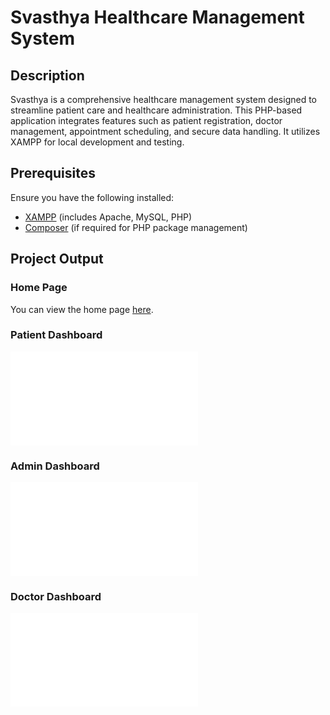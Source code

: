 # Svasthya Healthcare Management System

## Description

Svasthya is a comprehensive healthcare management system designed to streamline patient care and healthcare administration. This PHP-based application integrates features such as patient registration, doctor management, appointment scheduling, and secure data handling. It utilizes XAMPP for local development and testing.

## Prerequisites

Ensure you have the following installed:

- [XAMPP](https://www.apachefriends.org/index.html) (includes Apache, MySQL, PHP)
- [Composer](https://getcomposer.org/) (if required for PHP package management)

## Project Output

### Home Page

You can view the home page [here](home.html). 

### Patient Dashboard

![Patient Dashboard](patient/patient-dashboard.php)

### Admin Dashboard

![Admin Dashboard](admin/admin_dashboard.php)

### Doctor Dashboard

![Doctor Dashboard](doctor/doctor_dashboard.php)
